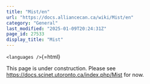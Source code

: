 ```yaml
---
title: "Mist/en"
url: "https://docs.alliancecan.ca/wiki/Mist/en"
category: "General"
last_modified: "2025-01-09T20:24:31Z"
page_id: 27533
display_title: "Mist"
---
```


`<languages />`{=html}

This page is under construction. Please see <https://docs.scinet.utoronto.ca/index.php/Mist> for now.
